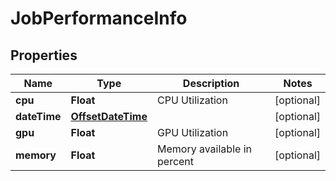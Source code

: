 

# JobPerformanceInfo

## Properties

Name | Type | Description | Notes
------------ | ------------- | ------------- | -------------
**cpu** | **Float** | CPU Utilization |  [optional]
**dateTime** | [**OffsetDateTime**](OffsetDateTime.md) |  |  [optional]
**gpu** | **Float** | GPU Utilization |  [optional]
**memory** | **Float** | Memory available in percent |  [optional]



